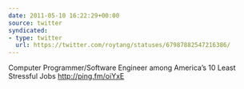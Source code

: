 ```yaml
---
date: 2011-05-10 16:22:29+00:00
source: twitter
syndicated:
- type: twitter
  url: https://twitter.com/roytang/statuses/67987882547216386/
---
```


Computer Programmer/Software Engineer among America’s 10 Least Stressful Jobs http://ping.fm/oiYxE